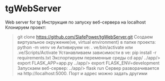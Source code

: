 # tgWebServer
Web server for tg
Инструкция по запуску веб-сервера на localhost
Клонируем проект:
> git clone https://github.com/SlafePower/tgWebServer.git
Создаем виртуальное окружение(ve, virtual environment) в папке проекта:
> python -m venv ve
Активируем ve: 
> . ve/bin/activate
или
> .ve/Scripts/Activate
Устанавливаем зависимости в ve:
> pip install -r requirements.txt
Экспортируем переменные среды
> cd app/
../app/> export FLASK_APP=app.py
../app/> export FLASK_ENV=development
Запускаем веб-сервер:
../app/> flask run
Сервер разворачивается на http://localhost:5000. Порт и адрес можно задать другими 
